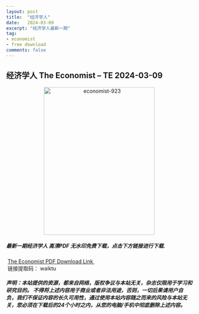 ```yaml
---
layout: post
title:  "经济学人"
date:   2024-03-09
excerpt: "经济学人最新一期"
tag:
- economist
- free download
comments: false
---
```


## 经济学人 The Economist – TE 2024-03-09


<div align="center">
<img src="https://i.postimg.cc/QxRFn234/TE-2024-03-09-00.png" alt="economist-923" border="0" width = 300 height = 400 /> 
</div>


 <h5>最新一期经济学人 高清PDF 无水印免费下载，点击下方链接进行下载. </h5>
 
  <a href="https://wwk.lanzout.com/isrpb1r30t7i">The Economist PDF Download Link </a>  
  <br/>
  链接提取码： waiktu
 
##### 声明：本站提供的资源，都来自网络，版权争议与本站无关，杂志仅限用于学习和研究目的。 不得将上述内容用于商业或者非法用途，否则，一切后果请用户自负，我们不保证内容的长久可用性，通过使用本站内容随之而来的风险与本站无关，您必须在下载后的24个小时之内，从您的电脑/手机中彻底删除上述内容。
 
